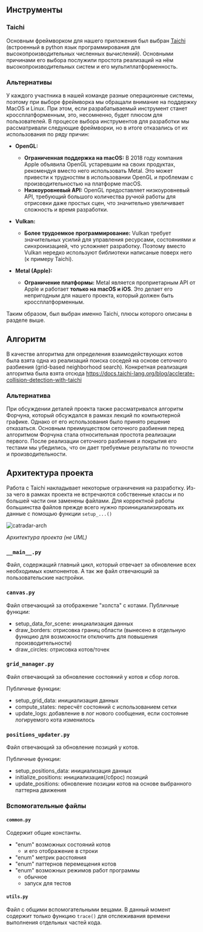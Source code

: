 ## Инструменты
### Taichi
Основным фреймворком для нашего приложения был выбран [Taichi](https://www.taichi-lang.org/) (встроенный в python язык программирования для высокопроизводительных численных вычислений). Основными причинами его выбора послужили простота реализаций на нём высокопроизводительных систем и его мультиплатформенность.


### Альтернативы

У каждого участника в нашей команде разные операционные системы, поэтому при выборе фреймворка мы обращали внимание на поддержку MacOS и Linux.
При этом, если разрабатываемый инструмент станет кроссплатформенным, это, несомненно, будет плюсом для пользователей.
В процессе выбора инструментов для разработки мы рассматривали следующие фреймворки, но в итоге отказались от их использования по ряду причин:

-   **OpenGL:**
    *  **Ограниченная поддержка на macOS:** В 2018 году компания Apple объявила OpenGL устаревшим на своих продуктах, рекомендуя вместо него использовать Metal. Это может привести к трудностям в использовании OpenGL и проблемам с производительностью на платформе macOS.
    *   **Низкоуровневый API:** OpenGL предоставляет низкоуровневый API, требующий большого количества ручной работы для отрисовки даже простых сцен, что значительно увеличивает сложность и время разработки.

-   **Vulkan:**
    *   **Более трудоемкое программирование:** Vulkan требует значительных усилий для управления ресурсами, состояниями и синхронизацией, что усложняет разработку. Поэтому вместо Vulkan нередко используют библиотеки написаные поверх него (к примеру Taichi).

-   **Metal (Apple):**
    *   **Ограничение платформы:** Metal является проприетарным API от Apple и работает **только на macOS и iOS**. Это делает его непригодным для нашего проекта, который должен быть кроссплатформенным.

Таким образом, был выбран именно Taichi, плюсы которого описаны в разделе выше.

## Алгоритм

В качестве алгоритма для определения взаимодействующих котов была взята одна из реализаций поиска соседей на основе сеточного разбиения (grid-based neighborhood search). Конкретная реализация алгоритма была взята отсюда https://docs.taichi-lang.org/blog/acclerate-collision-detection-with-taichi

### Альтернатива
При обсуждении деталей проекта также рассматривался алгоритм Форчуна, который обсуждался в рамках лекций по компьютерной графике. Однако от его использования было принято решение отказаться. Основным преимуществом сеточного разбиения перед алгоритмом Форчуна стала относительная простота реализации первого.
После реализации сеточного разбиения и покрытия его тестами мы убедились, что он дает требуемые результаты по точности и производительности.

## Архитектура проекта

Работа с Taichi накладывает некоторые ограничения на разработку. Из-за чего в рамках проекта не встречаются собственные классы и по большей части они заменены файлами. Для корректной работы большинства файлов прежде всего нужно проинициализировать их данные с помощью функции `setup_...()`

![catradar-arch](https://github.com/user-attachments/assets/477128a4-c033-425c-a51a-bc784d69b795)

*Архитектура проекта (не UML)*

### `__main__.py`

Файл, содержащий главный цикл, который отвечает за обновление всех необходимых компонентов.
А так же файл отвечающий за пользовательские настройки.

### `canvas.py`
Файл отвечающий за отображение "холста" с котами.
Публичные функции:
- setup_data_for_scene: инициализация данных
- draw_borders: отрисовка границ области (вынесено в отдельную функцию для возможности отключить для повышения производительности)
- draw_circles: отрисовка котов/точек


### `grid_manager.py`
Файл отвечающий за обновление состояний у котов и сбор логов.

Публичные функции:
- setup_grid_data: инициализация данных
- compute_states: пересчёт состояний с использованием сетки
- update_logs: добавление в лог нового сообщения, если состояние логируемого кота изменилось


### `positions_updater.py`
Файл отвечающий за обновление позиций у котов.

Публичные функции:
- setup_positions_data: инициализация данных
- initialize_positions: инициализация(/сброс) позиций
- update_positions: обновление позиции котов на основе выбранного паттерна движения



### Вспомогательные файлы
#### `common.py`
Содержит общие константы.
- "enum" возможных состояний котов
	- и его отображение в строки
- "enum" метрик расстояния
- "enum" паттернов перемещения котов
- "enum" возможных режимов работ программы
	- обычное
	- запуск для тестов

#### `utils.py`
Файл с общими вспомогательными вещами. В данный момент содержит только функцию `trace()` для отслеживания времени выполнения отдельных частей кода.

